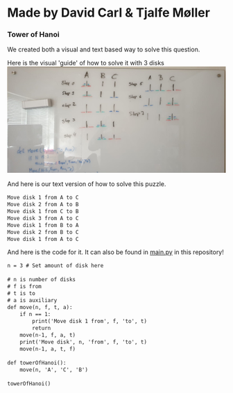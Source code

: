 # Made by David Carl & Tjalfe Møller

### Tower of Hanoi

We created both a visual and text based way to solve this question.

Here is the visual 'guide' of how to solve it with 3 disks
![Alt text](./drawing.jpg "VisualTowerOfHanoi")

And here is our text version of how to solve this puzzle.
```
Move disk 1 from A to C
Move disk 2 from A to B
Move disk 1 from C to B
Move disk 3 from A to C
Move disk 1 from B to A
Move disk 2 from B to C
Move disk 1 from A to C
```

And here is the code for it. It can also be found in [main.py](./main.py) in this repository!
```
n = 3 # Set amount of disk here

# n is number of disks
# f is from
# t is to
# a is auxiliary
def move(n, f, t, a):
    if n == 1:
        print('Move disk 1 from', f, 'to', t)
        return
    move(n-1, f, a, t)
    print('Move disk', n, 'from', f, 'to', t)
    move(n-1, a, t, f)

def towerOfHanoi():
    move(n, 'A', 'C', 'B')

towerOfHanoi()
```